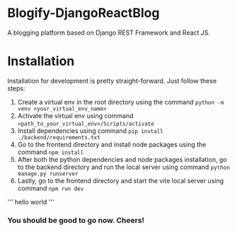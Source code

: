 # Blogify-DjangoReactBlog
A blogging platform based on Django REST Framework and React JS.

# Installation
Installation for development is pretty straight-forward. Just follow these steps:
1) Create a virtual env in the root directory using the command <code>python -m venv <your_virtual_env_name></code>
2) Activate the virtual env using command <code><path_to_your_virtual_env>/Scripts/activate</code>
3) Install dependencies using command <code>pip install ./backend/requirements.txt</code>
4) Go to the frontend directory and install node packages using the command <code>npm install</code>
5) After both the python dependencies and node packages installation, go to the backend directory and run the local server using command <code>python manage.py runserver</code>
6) Lastly, go to the frontend directory and start the vite local server using command <code>npm run dev</code>

'''
  hello world
'''
<h3>You should be good to go now. Cheers!</h3>
